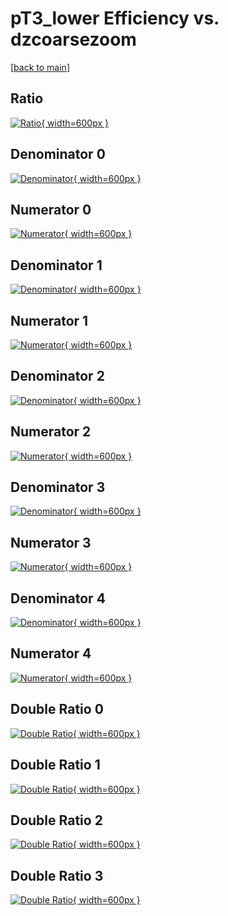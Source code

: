 # pT3_lower Efficiency vs. dzcoarsezoom

[[back to main](./)]



## Ratio

[![Ratio](../mtv/var/pT3_lower_vtr_321_-1_eff_dzcoarsezoom.png){ width=600px }](../mtv/var/pT3_lower_vtr_321_-1_eff_dzcoarsezoom.pdf)

## Denominator 0

[![Denominator](../mtv/den/pT3_lower_vtr_321_-1_eff_dzcoarsezoom_den0.png){ width=600px }](../mtv/den/pT3_lower_vtr_321_-1_eff_dzcoarsezoom_den0.pdf)

## Numerator 0

[![Numerator](../mtv/num/pT3_lower_vtr_321_-1_eff_dzcoarsezoom_num0.png){ width=600px }](../mtv/num/pT3_lower_vtr_321_-1_eff_dzcoarsezoom_num0.pdf)

## Denominator 1

[![Denominator](../mtv/den/pT3_lower_vtr_321_-1_eff_dzcoarsezoom_den1.png){ width=600px }](../mtv/den/pT3_lower_vtr_321_-1_eff_dzcoarsezoom_den1.pdf)

## Numerator 1

[![Numerator](../mtv/num/pT3_lower_vtr_321_-1_eff_dzcoarsezoom_num1.png){ width=600px }](../mtv/num/pT3_lower_vtr_321_-1_eff_dzcoarsezoom_num1.pdf)

## Denominator 2

[![Denominator](../mtv/den/pT3_lower_vtr_321_-1_eff_dzcoarsezoom_den2.png){ width=600px }](../mtv/den/pT3_lower_vtr_321_-1_eff_dzcoarsezoom_den2.pdf)

## Numerator 2

[![Numerator](../mtv/num/pT3_lower_vtr_321_-1_eff_dzcoarsezoom_num2.png){ width=600px }](../mtv/num/pT3_lower_vtr_321_-1_eff_dzcoarsezoom_num2.pdf)

## Denominator 3

[![Denominator](../mtv/den/pT3_lower_vtr_321_-1_eff_dzcoarsezoom_den3.png){ width=600px }](../mtv/den/pT3_lower_vtr_321_-1_eff_dzcoarsezoom_den3.pdf)

## Numerator 3

[![Numerator](../mtv/num/pT3_lower_vtr_321_-1_eff_dzcoarsezoom_num3.png){ width=600px }](../mtv/num/pT3_lower_vtr_321_-1_eff_dzcoarsezoom_num3.pdf)

## Denominator 4

[![Denominator](../mtv/den/pT3_lower_vtr_321_-1_eff_dzcoarsezoom_den4.png){ width=600px }](../mtv/den/pT3_lower_vtr_321_-1_eff_dzcoarsezoom_den4.pdf)

## Numerator 4

[![Numerator](../mtv/num/pT3_lower_vtr_321_-1_eff_dzcoarsezoom_num4.png){ width=600px }](../mtv/num/pT3_lower_vtr_321_-1_eff_dzcoarsezoom_num4.pdf)

## Double Ratio 0

[![Double Ratio](../mtv/ratio/pT3_lower_vtr_321_-1_eff_dzcoarsezoom_ratio0.png){ width=600px }](../mtv/ratio/pT3_lower_vtr_321_-1_eff_dzcoarsezoom_ratio0.pdf)

## Double Ratio 1

[![Double Ratio](../mtv/ratio/pT3_lower_vtr_321_-1_eff_dzcoarsezoom_ratio1.png){ width=600px }](../mtv/ratio/pT3_lower_vtr_321_-1_eff_dzcoarsezoom_ratio1.pdf)

## Double Ratio 2

[![Double Ratio](../mtv/ratio/pT3_lower_vtr_321_-1_eff_dzcoarsezoom_ratio2.png){ width=600px }](../mtv/ratio/pT3_lower_vtr_321_-1_eff_dzcoarsezoom_ratio2.pdf)

## Double Ratio 3

[![Double Ratio](../mtv/ratio/pT3_lower_vtr_321_-1_eff_dzcoarsezoom_ratio3.png){ width=600px }](../mtv/ratio/pT3_lower_vtr_321_-1_eff_dzcoarsezoom_ratio3.pdf)

